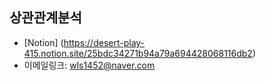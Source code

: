 **상관관계분석**
--------------------------------------------

* [Notion] (https://desert-play-415.notion.site/25bdc34271b94a79a694428068116db2)
* 이메일링크: <wls1452@naver.com>